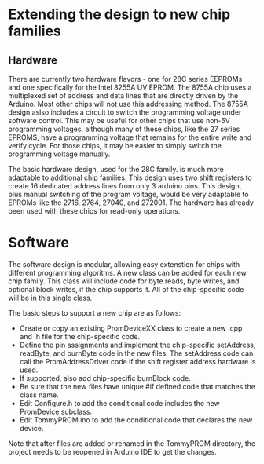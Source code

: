 # Extending the design to new chip families

## Hardware
There are currently two hardware flavors - one for 28C series EEPROMs and one specifically for the Intel 8255A UV EPROM. The 8755A chip uses a multiplexed set of address and data lines that are directly driven by the Arduino. Most other chips will not use this addressing method. The 8755A design aslso includes a circuit to switch the programming voltage under software control.  This may be useful for other chips that use non-5V programming voltages, although many of these chips, like the 27 series EPROMS, have a programming voltage that remains for the entire write and verify cycle. For those chips, it may be easier to simply switch the programming voltage manually.

The basic hardware design, used for the 28C family. is much more adaptable to additional chip families. This design uses two shift registers to create 16 dedicated address lines from only 3 arduino pins. This design, plus manual switching of the program voltage, would be very adaptable to EPROMs like the 2716, 2764, 27040, and 272001. The hardware has already been used with these chips for read-only operations.

# Software
The software design is modular, allowing easy extenstion for chips with different programming algoritms.  A new class can be added for each new chip family. This class will include code for byte reads, byte writes, and optional block writes, if the chip supports it.  All of the chip-specific code will be in this single class.

The basic steps to support a new chip are as follows:
* Create or copy an existing PromDeviceXX class to create a new .cpp and .h file for the chip-specific code.
* Define the pin assignments and implement the chip-specific setAddress, readByte, and burnByte code in the new files. The setAddress code can call the PromAddressDriver code if the shift register address hardware is used.
* If supported, also add chip-specific burnBlock code.
* Be sure that the new files have unique #if defined code that matches the class name.
* Edit Configure.h to add the conditional code includes the new PromDevice subclass.
* Edit TommyPROM.ino to add the conditional code that declares the new device.

Note that after files are added or renamed in the TommyPROM directory, the project needs to be reopened in Arduino IDE to get the changes.
